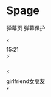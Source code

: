 # Spage
弹幕页
弹幕保护

⚡                                               </br>
15:21                                            </br>
⚡                                              </br>
                                                </br>
⚡                                              </br>
girlfriend女朋友                                 </br>
⚡                                                 </br>   


